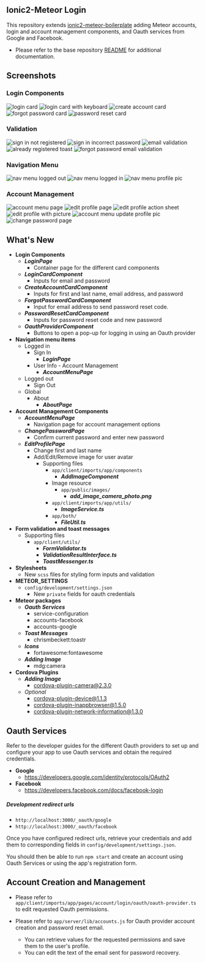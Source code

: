 ## Ionic2-Meteor Login
This repository extends [ionic2-meteor-boilerplate](https://github.com/mjwheatley/ionic2-meteor-boilerplate) adding Meteor accounts, login and account management components, and Oauth services from Google and Facebook.

* Please refer to the base repository [README](https://github.com/mjwheatley/ionic2-meteor-boilerplate/blob/master/README.md) for additional documentation.

## Screenshots
### Login Components
![login card](screenshots/android/sign-in.png) ![login card with keyboard](screenshots/android/sign-in-with-keyboard.png) ![create account card](screenshots/android/create-account.png) ![forgot password card](screenshots/android/forgot-password.png) ![password reset card](screenshots/android/password-reset.png)
### Validation
![sign in not registered](screenshots/android/validation/sign-in-not-registered.png) ![sign in incorrect password](screenshots/android/validation/sign-in-incorrect-password.png) ![email validation](screenshots/android/validation/email-validation.png) ![already registered toast](screenshots/android/validation/already-registered-toast.png) ![forgot password email validation](screenshots/android/validation/forgot-password-email-validation.png)
### Navigation Menu
![nav menu logged out](screenshots/android/logged-out-menu.png) ![nav menu logged in](screenshots/android/logged-in-menu.png) ![nav menu profile pic](screenshots/android/logged-in-profile-pic.png)
### Account Management
![account menu page](screenshots/android/account-management/account-menu-page.png) ![edit profile page](screenshots/android/account-management/edit-profile-page.png)  ![edit profile action sheet](screenshots/android/account-management/edit-profile-action-sheet.png) ![edit profile with picture](screenshots/android/account-management/edit-profile-with-picture.png) ![account menu update profile pic](screenshots/android/account-management/account-menu-update-profile-pic.png) ![change password page](screenshots/android/account-management/change-password-page.png)


## What's New
* **Login Components**
    * ***LoginPage***
        * Container page for the different card components
    * ***LoginCardComponent***
        * Inputs for email and password
    * ***CreateAccountCardComponent***
        * Inputs for first and last name, email address, and password
    * ***ForgotPasswordCardComponent***
        * Input for email address to send password reset code.
    * ***PasswordResetCardComponent***
        * Inputs for password reset code and new password
    * ***OauthProviderComponent***
        * Buttons to open a pop-up for logging in using an Oauth provider
* **Navigation menu items**
    * Logged in
        * Sign In
            * ***LoginPage***
        * User Info - Account Management
            * ***AccountMenuPage***
    * Logged out
        * Sign Out
    * Global
        * About
            * ***AboutPage***
* **Account Management Components**
    * ***AccountMenuPage***
        * Navigation page for account management options
    * ***ChangePasswordPage***
        * Confirm current password and enter new password
    * ***EditProfilePage***
        * Change first and last name
        * Add/Edit/Remove image for user avatar
            * Supporting files
                * `app/client/imports/app/components`
                    * ***AddImageComponent***
                * Image resource
                    * `app/public/images/`
                        * ***add_image_camera_photo.png***
                * `app/client/imports/app/utils/`
                    * ***ImageService.ts***
                * `app/both/`
                    * ***FileUtil.ts***
* **Form validation and toast messages**
    * Supporting files
        * `app/client/utils/`
            * ***FormValidator.ts***
            * ***ValidationResultInterface.ts***
            * ***ToastMessenger.ts***
* **Stylesheets**
    * New `scss` files for styling form inputs and validation
* **METEOR_SETTINGS**
    * `config/development/settings.json`
        * New `private` fields for oauth credentials
* **Meteor packages**
    * ***Oauth Services***
        * service-configuration
        * accounts-facebook
        * accounts-google
    * ***Toast Messages***
        * chrismbeckett:toastr
    * ***Icons***
        * fortawesome:fontawesome
    * ***Adding Image***
        * mdg:camera
* **Cordova Plugins**
    * ***Adding Image***
        * cordova-plugin-camera@2.3.0
    * *Optional*
        *  cordova-plugin-device@1.1.3
        *  cordova-plugin-inappbrowser@1.5.0
        *  cordova-plugin-network-information@1.3.0

## Oauth Services
Refer to the developer guides for the different Oauth providers to set up and configure your app to use Oauth services and obtain the required credentials.
* **Google**
    * https://developers.google.com/identity/protocols/OAuth2
* **Facebook**
    * https://developers.facebook.com/docs/facebook-login

##### Development redirect urls
* `http://localhost:3000/_oauth/google`
* `http://localhost:3000/_oauth/facebook`

Once you have configured redirect urls, retrieve your credentials and add them to corresponding fields in `config/development/settings.json`.

You should then be able to run `npm start` and create an account using Oauth Services or using the app's registration form.

## Account Creation and Management
* Please refer to `app/client/imports/app/pages/account/login/oauth/oauth-provider.ts` to edit requested Oauth permissions.

* Please refer to `app/server/lib/accounts.js` for Oauth provider account creation and password reset email.

    * You can retrieve values for the requested permissions and save them to the user's profile.
    * You can edit the text of the email sent for password recovery.
